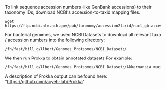 
To link sequence accession numbers (like GenBank accessions) to their taxonomy IDs, download NCBI's accession-to-taxid mapping files.
```
wget https://ftp.ncbi.nlm.nih.gov/pub/taxonomy/accession2taxid/nucl_gb.accession2taxid.gz
```

For bacterial genomes, we used NCBI Datasets to download all relevant taxa / accession numbers into the following directory:
```
/fh/fast/hill_g/Albert/Genomes_Proteomes/NCBI_Datasets/
```

We then run Prokka to obtain annotated datasets For example:
```
/fh/fast/hill_g/Albert/Genomes_Proteomes/NCBI_Datasets/Akkermansia_muciniphilia/ncbi_dataset/data/GCF_009731575.1/annotation_output
```

A description of Prokka output can be found here: "https://github.com/acyeh-lab/Prokka"

